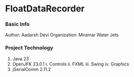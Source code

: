 # FloatDataRecorder

### Basic Info
Author: Aadarsh Devi
Organization: Miramar Water Jets

### Project Technology
1. Java 23
2. OpenJFK 23.0.1
  i. Controls
  ii. FXML
  iii. Swing
  iv. Graphics
3. jSerialComm 2.11.2
